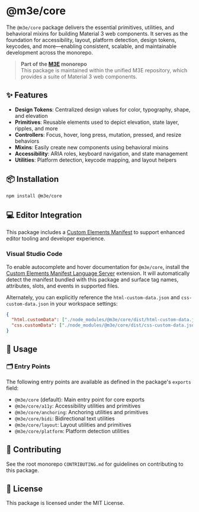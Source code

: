 # @m3e/core

The `@m3e/core` package delivers the essential primitives, utilities, and behavioral mixins for building Material 3 web components. It serves as the foundation for accessibility, layout, platform detection, design tokens, keycodes, and more—enabling consistent, scalable, and maintainable development across the monorepo.

> **Part of the [M3E](../../README.md) monorepo**  
> This package is maintained within the unified M3E repository, which provides a suite of Material 3 web components.

## ✨ Features

- **Design Tokens**: Centralized design values for color, typography, shape, and elevation
- **Primitives**: Reusable elements used to depict elevation, state layer, ripples, and more
- **Controllers**: Focus, hover, long press, mutation, pressed, and resize behaviors
- **Mixins**: Easily create new components using behavioral mixins
- **Accessibility**: ARIA roles, keyboard navigation, and state management
- **Utilities**: Platform detection, keycode mapping, and layout helpers

## 📦 Installation

```bash
npm install @m3e/core
```

## 💻 Editor Integration

This package includes a [Custom Elements Manifest](https://github.com/webcomponents/custom-elements-manifest) to support enhanced editor tooling and developer experience.

### Visual Studio Code

To enable autocomplete and hover documentation for `@m3e/core`, install the [Custom Elements Manifest Language Server](https://marketplace.visualstudio.com/items?itemName=pwrs.cem-language-server-vscode) extension. It will automatically detect the manifest bundled with this package and surface tag names, attributes, slots, and events in supported files.

Alternately, you can explicitly reference the `html-custom-data.json` and `css-custom-data.json` in your workspace settings:

```json
{
  "html.customData": ["./node_modules/@m3e/core/dist/html-custom-data.json"],
  "css.customData": ["./node_modules/@m3e/core/dist/css-custom-data.json"]
}
```

## 🚀 Usage

### 🗂️ Entry Points

The following entry points are available as defined in the package's `exports` field:

- `@m3e/core` (default): Main entry point for core exports
- `@m3e/core/a11y`: Accessibility utilities and primitives
- `@m3e/core/anchoring`: Anchoring utilities and primitives
- `@m3e/core/bidi`: Bidirectional text utilities
- `@m3e/core/layout`: Layout utilities and primitives
- `@m3e/core/platform`: Platform detection utilities

## 🤝 Contributing

See the root monorepo `CONTRIBUTING.md` for guidelines on contributing to this package.

## 📄 License

This package is licensed under the MIT License.
